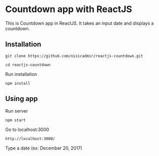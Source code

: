 # Countdown app with ReactJS

This is Countdown app in ReactJS. It takes an input date and displays a countdown.

## Installation
```
git clone https://github.com/nisicadmir/reactjs-countdown.git
```
```
cd reactjs-countdown
```
Run installation
```
npm install
```

## Using app
Run server
```
npm start
```
Go to localhost:3000
```
http://localhost:3000/
```
Type a date (ex: December 20, 2017)

